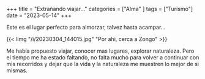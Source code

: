 +++
title = "Extrañando viajar..."
categories = ["Alma" ]
tags = ["Turismo"]
date = "2023-05-14"
+++

Este es el lugar perfecto para almorzar, talvez hasta acampar...

{{< limg "/i/20230304_144015.jpg" "Por ahi, cerca a Zongo" >}}

Me había propuesto viajar, conocer mas lugares, explorar naturaleza. Pero el tiempo me ha estado faltando, no falta mucho para volver a continuar con mis recorridos y dejar que la vida y la naturaleza me muestren lo mejor de si mismas.
